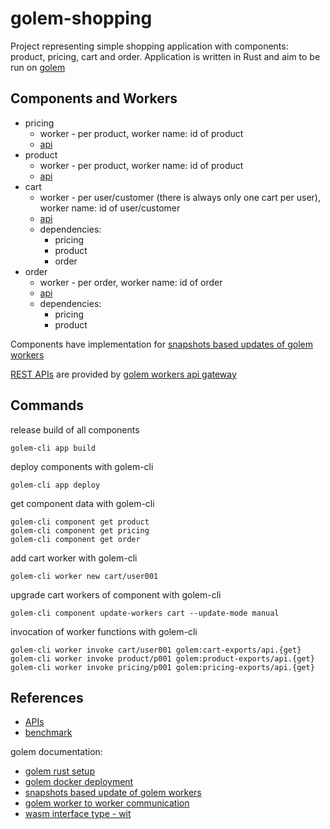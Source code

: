 # golem-shopping

Project representing simple shopping application with components: product, pricing, cart and order. 
Application is written in Rust and aim to be run on [golem](https://learn.golem.cloud/)

## Components and Workers

* pricing
  - worker - per product, worker name: id of product
  - [api](./pricing/src_wit/pricing.wit)
* product
  - worker - per product, worker name: id of product
  - [api](./product/src_wit/product.wit)
* cart 
  - worker - per user/customer (there is always only one cart per user), worker name: id of user/customer
  - [api](./cart/src_wit/cart.wit)
  - dependencies: 
    - pricing 
    - product 
    - order
* order
  - worker - per order, worker name: id of order
  - [api](./order/src_wit/order.wit)
  - dependencies:
      - pricing 
      - product

Components have implementation for [snapshots based updates of golem workers](https://learn.golem.cloud/rust-language-guide/updating#manual-snapshot-based-update)

[REST APIs](./api/README.md) are provided by [golem workers api gateway](https://learn.golem.cloud/invoke/making-custom-apis)


## Commands


release build of all components

```
golem-cli app build
```

deploy components with golem-cli

```
golem-cli app deploy
```

get component data with golem-cli

```
golem-cli component get product
golem-cli component get pricing
golem-cli component get order
```

add cart worker with golem-cli
```
golem-cli worker new cart/user001
```

upgrade cart workers of component with golem-cli
```
golem-cli component update-workers cart --update-mode manual
```

invocation of worker functions with golem-cli
```
golem-cli worker invoke cart/user001 golem:cart-exports/api.{get}
golem-cli worker invoke product/p001 golem:product-exports/api.{get} 
golem-cli worker invoke pricing/p001 golem:pricing-exports/api.{get} 
```

## References

* [APIs](./api/README.md)
* [benchmark](./benchmark/README.md)

golem documentation:
* [golem rust setup](https://learn.golem.cloud/docs/rust-language-guide/setup)
* [golem docker deployment](https://learn.golem.cloud/docs/deploy/docker)
* [snapshots based update of golem workers](https://learn.golem.cloud/rust-language-guide/updating#manual-snapshot-based-update)
* [golem worker to worker communication](https://learn.golem.cloud/common-language-guide/rpc)
* [wasm interface type - wit](https://component-model.bytecodealliance.org/design/wit.html)